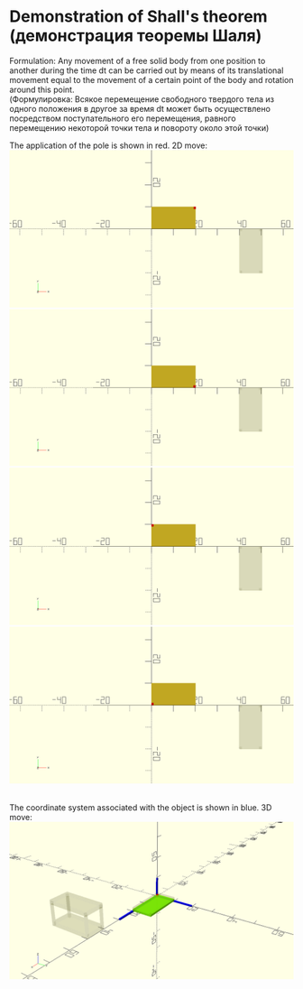 # Demonstration of Shall's theorem <br/> (демонстрация теоремы Шаля)
Formulation:
Any movement of a free solid body from one position to another during the time dt can be carried out by means of its translational movement equal to the movement of a certain point of the body and rotation around this point. <br/>
(Формулировка:
Всякое перемещение свободного твердого тела из одного положения в другое за время dt может быть осуществлено посредством поступательного его перемещения, равного перемещению некоторой точки тела и повороту около этой точки)<br/>

The application of the pole is shown in red. 2D move: <br/>
![Alt Text](https://github.com/AlexArutiunian/theor_mech/blob/main/gif/1.gif)
![Alt Text](https://github.com/AlexArutiunian/theor_mech/blob/main/gif/2.gif)
![Alt Text](https://github.com/AlexArutiunian/theor_mech/blob/main/gif/3.gif)
![Alt Text](https://github.com/AlexArutiunian/theor_mech/blob/main/gif/4.gif)

 <br/>The coordinate system associated with the object is shown in blue. 3D move: <br/>
![Alt Text](https://github.com/AlexArutiunian/theor_mech/blob/main/gif3D/1_2.gif)
